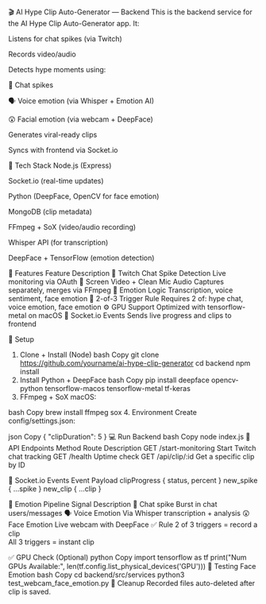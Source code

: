 🎬 AI Hype Clip Auto-Generator — Backend
This is the backend service for the AI Hype Clip Auto-Generator app. It:

Listens for chat spikes (via Twitch)

Records video/audio

Detects hype moments using:

💬 Chat spikes

🗣 Voice emotion (via Whisper + Emotion AI)

😲 Facial emotion (via webcam + DeepFace)

Generates viral-ready clips

Syncs with frontend via Socket.io

🧱 Tech Stack
Node.js (Express)

Socket.io (real-time updates)

Python (DeepFace, OpenCV for face emotion)

MongoDB (clip metadata)

FFmpeg + SoX (video/audio recording)

Whisper API (for transcription)

DeepFace + TensorFlow (emotion detection)

🚀 Features
Feature	Description
📡 Twitch Chat Spike Detection	Live monitoring via OAuth
🎥 Screen Video + Clean Mic Audio	Captures separately, merges via FFmpeg
🧠 Emotion Logic	Transcription, voice sentiment, face emotion
🧠 2-of-3 Trigger Rule	Requires 2 of: hype chat, voice emotion, face emotion
⚙️ GPU Support	Optimized with tensorflow-metal on macOS
📡 Socket.io Events	Sends live progress and clips to frontend

🔧 Setup
1. Clone + Install (Node)
bash
Copy
git clone https://github.com/yourname/ai-hype-clip-generator
cd backend
npm install
2. Install Python + DeepFace
bash
Copy
pip install deepface opencv-python tensorflow-macos tensorflow-metal tf-keras
3. FFmpeg + SoX
macOS:

bash
Copy
brew install ffmpeg sox
4. Environment
Create config/settings.json:

json
Copy
{
  "clipDuration": 5
}
💻 Run Backend
bash
Copy
node index.js
📡 API Endpoints
Method	Route	Description
GET	/start-monitoring	Start Twitch chat tracking
GET	/health	Uptime check
GET	/api/clip/:id	Get a specific clip by ID

🔄 Socket.io Events
Event	Payload
clipProgress	{ status, percent }
new_spike	{ ...spike }
new_clip	{ ...clip }

🧠 Emotion Pipeline
Signal	Description
💬 Chat spike	Burst in chat users/messages
🗣 Voice Emotion	Via Whisper transcription + analysis
😲 Face Emotion	Live webcam with DeepFace
✅ Rule	2 of 3 triggers = record a clip<br/>All 3 triggers = instant clip

✅ GPU Check (Optional)
python
Copy
import tensorflow as tf
print("Num GPUs Available:", len(tf.config.list_physical_devices('GPU')))
🧪 Testing Face Emotion
bash
Copy
cd backend/src/services
python3 test_webcam_face_emotion.py
🧼 Cleanup
Recorded files auto-deleted after clip is saved.